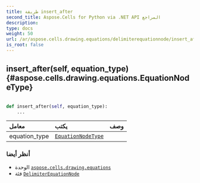 ```yaml
---
title: طريقة insert_after
second_title: Aspose.Cells for Python via .NET API المراجع
description:
type: docs
weight: 50
url: /ar/aspose.cells.drawing.equations/delimiterequationnode/insert_after/
is_root: false
---
```

##  insert_after(self, equation_type) {#aspose.cells.drawing.equations.EquationNodeType}




```python

def insert_after(self, equation_type):
    ...
```


| معامل| يكتب| وصف|
| :- | :- | :- |
| equation_type | [`EquationNodeType`](/cells/python-net/ar/aspose.cells.drawing.equations/equationnodetype) |  |



###  أنظر أيضا
* الوحدة [`aspose.cells.drawing.equations`](../../)
* فئة [`DelimiterEquationNode`](/cells/python-net/ar/aspose.cells.drawing.equations/delimiterequationnode)
